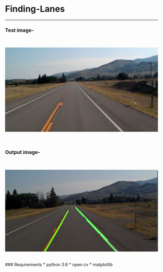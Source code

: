# Finding-Lanes
---

### Test image-
<br>

![](test_image.jpg)


<br>

### Output image-

<br>

![](output.png)

<br>
### Requirements
* python 3.6 
* open cv
* matplotlib

